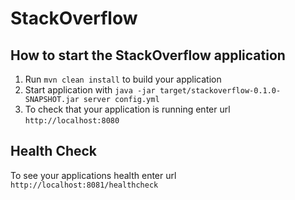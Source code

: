 # StackOverflow

How to start the StackOverflow application
------------------------------------------

1. Run `mvn clean install` to build your application
2. Start application with `java -jar target/stackoverflow-0.1.0-SNAPSHOT.jar server config.yml`
3. To check that your application is running enter url `http://localhost:8080`

Health Check
------------

To see your applications health enter url `http://localhost:8081/healthcheck`
